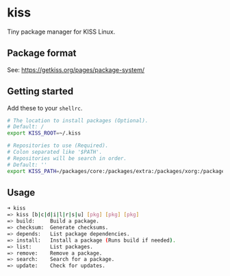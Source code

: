 # kiss

Tiny package manager for KISS Linux.


## Package format

See: <https://getkiss.org/pages/package-system/>


## Getting started

Add these to your `shellrc`.

```sh
# The location to install packages (Optional).
# Default: /
export KISS_ROOT=~/.kiss

# Repositories to use (Required).
# Colon separated like '$PATH'.
# Repositories will be search in order.
# Default: ''
export KISS_PATH=/packages/core:/packages/extra:/packages/xorg:/packages/public
```

## Usage

```sh
➜ kiss
=> kiss [b|c|d|i|l|r|s|u] [pkg] [pkg] [pkg]
=> build:     Build a package.
=> checksum:  Generate checksums.
=> depends:   List package dependencies.
=> install:   Install a package (Runs build if needed).
=> list:      List packages.
=> remove:    Remove a package.
=> search:    Search for a package.
=> update:    Check for updates.
```
